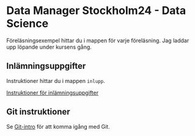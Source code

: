 # Data Manager Stockholm24 - Data Science

Föreläsningsexempel hittar du i mappen för varje föreläsning. Jag laddar upp löpande under kursens gång.

## Inlämningsuppgifter

Instruktioner hittar du i mappen `inlupp`.

[Instruktioner för inlämningsuppgifter](inlupp/README.md)


## Git instruktioner

Se [Git-intro](git-intro.md) för att komma igång med Git.

